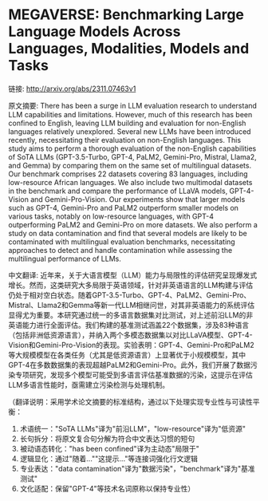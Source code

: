 # MEGAVERSE: Benchmarking Large Language Models Across Languages, Modalities, Models and Tasks

链接: http://arxiv.org/abs/2311.07463v1

原文摘要:
There has been a surge in LLM evaluation research to understand LLM
capabilities and limitations. However, much of this research has been confined
to English, leaving LLM building and evaluation for non-English languages
relatively unexplored. Several new LLMs have been introduced recently,
necessitating their evaluation on non-English languages. This study aims to
perform a thorough evaluation of the non-English capabilities of SoTA LLMs
(GPT-3.5-Turbo, GPT-4, PaLM2, Gemini-Pro, Mistral, Llama2, and Gemma) by
comparing them on the same set of multilingual datasets. Our benchmark
comprises 22 datasets covering 83 languages, including low-resource African
languages. We also include two multimodal datasets in the benchmark and compare
the performance of LLaVA models, GPT-4-Vision and Gemini-Pro-Vision. Our
experiments show that larger models such as GPT-4, Gemini-Pro and PaLM2
outperform smaller models on various tasks, notably on low-resource languages,
with GPT-4 outperforming PaLM2 and Gemini-Pro on more datasets. We also perform
a study on data contamination and find that several models are likely to be
contaminated with multilingual evaluation benchmarks, necessitating approaches
to detect and handle contamination while assessing the multilingual performance
of LLMs.

中文翻译:
近年来，关于大语言模型（LLM）能力与局限性的评估研究呈现爆发式增长。然而，这类研究大多局限于英语领域，针对非英语语言的LLM构建与评估仍处于相对空白状态。随着GPT-3.5-Turbo、GPT-4、PaLM2、Gemini-Pro、Mistral、Llama2和Gemma等新一代LLM相继问世，对其非英语能力的系统评估显得尤为重要。本研究通过统一的多语言数据集对比测试，对上述前沿LLM的非英语能力进行全面评估。我们构建的基准测试涵盖22个数据集，涉及83种语言（包括非洲低资源语言），并纳入两个多模态数据集以对比LLaVA模型、GPT-4-Vision和Gemini-Pro-Vision的表现。实验表明：GPT-4、Gemini-Pro和PaLM2等大规模模型在各类任务（尤其是低资源语言）上显著优于小规模模型，其中GPT-4在多数数据集的表现超越PaLM2和Gemini-Pro。此外，我们开展了数据污染专项研究，发现多个模型可能受到多语言评估基准数据的污染，这提示在评估LLM多语言性能时，亟需建立污染检测与处理机制。

（翻译说明：采用学术论文摘要的标准结构，通过以下处理实现专业性与可读性平衡：
1. 术语统一："SoTA LLMs"译为"前沿LLM"，"low-resource"译为"低资源"
2. 长句拆分：将原文复合句分解为符合中文表达习惯的短句
3. 被动语态转化："has been confined"译为主动态"局限于"
4. 逻辑显化：通过"随着...""这提示..."等连接词强化行文逻辑
5. 专业表达："data contamination"译为"数据污染"，"benchmark"译为"基准测试"
6. 文化适配：保留"GPT-4"等技术名词原称以保持专业性）
